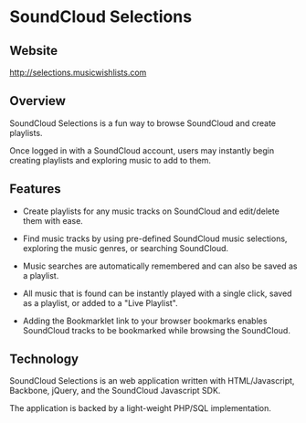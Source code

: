 SoundCloud Selections
=====================

## Website

http://selections.musicwishlists.com


## Overview

SoundCloud Selections is a fun way to browse SoundCloud and create playlists.

Once logged in with a SoundCloud account, users may instantly begin creating playlists and exploring music to add to them.


## Features

- Create playlists for any music tracks on SoundCloud and edit/delete them with ease.

- Find music tracks by using pre-defined SoundCloud music selections, exploring the music genres, or searching SoundCloud.

- Music searches are automatically remembered and can also be saved as a playlist.

- All music that is found can be instantly played with a single click, saved as a playlist, or added to a "Live Playlist".

- Adding the Bookmarklet link to your browser bookmarks enables SoundCloud tracks to be bookmarked while browsing the SoundCloud.


## Technology

SoundCloud Selections is an web application written with HTML/Javascript, Backbone, jQuery, and the SoundCloud Javascript SDK. 

The application is backed by a light-weight PHP/SQL implementation.